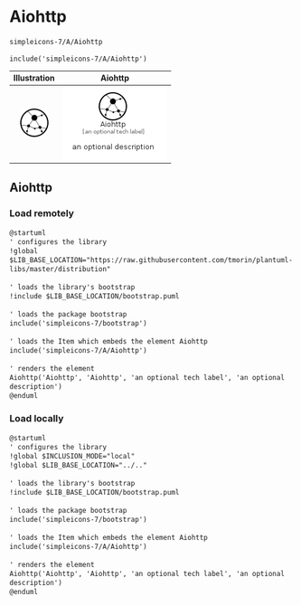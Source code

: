 # Aiohttp


```text
simpleicons-7/A/Aiohttp
```

```text
include('simpleicons-7/A/Aiohttp')
```



| Illustration | Aiohttp |
| :---: | :---: |
| ![illustration for Illustration](../../simpleicons-7/A/Aiohttp.png) | ![illustration for Aiohttp](../../simpleicons-7/A/Aiohttp.Local.png) |




## Aiohttp

### Load remotely
```plantuml
@startuml
' configures the library
!global $LIB_BASE_LOCATION="https://raw.githubusercontent.com/tmorin/plantuml-libs/master/distribution"

' loads the library's bootstrap
!include $LIB_BASE_LOCATION/bootstrap.puml

' loads the package bootstrap
include('simpleicons-7/bootstrap')

' loads the Item which embeds the element Aiohttp
include('simpleicons-7/A/Aiohttp')

' renders the element
Aiohttp('Aiohttp', 'Aiohttp', 'an optional tech label', 'an optional description')
@enduml
```

### Load locally
```plantuml
@startuml
' configures the library
!global $INCLUSION_MODE="local"
!global $LIB_BASE_LOCATION="../.."

' loads the library's bootstrap
!include $LIB_BASE_LOCATION/bootstrap.puml

' loads the package bootstrap
include('simpleicons-7/bootstrap')

' loads the Item which embeds the element Aiohttp
include('simpleicons-7/A/Aiohttp')

' renders the element
Aiohttp('Aiohttp', 'Aiohttp', 'an optional tech label', 'an optional description')
@enduml
```

